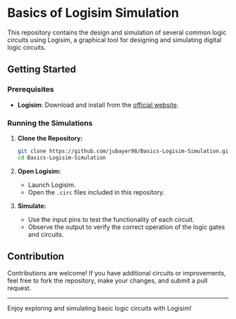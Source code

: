 # Basics of Logisim Simulation

This repository contains the design and simulation of several common logic circuits using Logisim, a graphical tool for designing and simulating digital logic circuits.

## Getting Started

### Prerequisites

- **Logisim**: Download and install from the [official website](http://www.cburch.com/logisim/).

### Running the Simulations

1. **Clone the Repository:**
   ```bash
   git clone https://github.com/jubayer98/Basics-Logisim-Simulation.git
   cd Basics-Logisim-Simulation
   ```

2. **Open Logisim:**
   - Launch Logisim.
   - Open the `.circ` files included in this repository.

3. **Simulate:**
   - Use the input pins to test the functionality of each circuit.
   - Observe the output to verify the correct operation of the logic gates and circuits.

## Contribution

Contributions are welcome! If you have additional circuits or improvements, feel free to fork the repository, make your changes, and submit a pull request.

---

Enjoy exploring and simulating basic logic circuits with Logisim!
